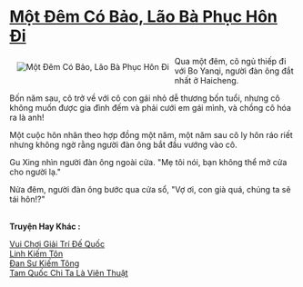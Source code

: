 <a href="https://truyentiki.com/mot-dem-co-bao-lao-ba-phuc-hon-di.31582/" title="Một Đêm Có Bảo, Lão Bà Phục Hôn Đi"><h1>Một Đêm Có Bảo, Lão Bà Phục Hôn Đi</h1></a><div style="display:table"><img align="right" style="float: left; padding: 10px;" src="https://truyentiki.com/a/img/str/src/31582.jpg" alt="Một Đêm Có Bảo, Lão Bà Phục Hôn Đi">Qua một đêm, cô ngủ thiếp đi với Bo Yanqi, người đàn ông đắt nhất ở Haicheng. <p></p> Bốn năm sau, cô trở về với cô con gái nhỏ dễ thương bốn tuổi, nhưng cô không muốn được gia đình đếm và phải cưới em gái mình, và chồng cô hóa ra là anh! <p></p> Một cuộc hôn nhân theo hợp đồng một năm, một năm sau cô ly hôn ráo riết nhưng không ngờ rằng người đàn ông bắt đầu vướng vào cô. <p></p> Gu Xing nhìn người đàn ông ngoài cửa. "Mẹ tôi nói, bạn không thể mở cửa cho người lạ." <p></p> Nửa đêm, người đàn ông bước qua cửa sổ, "Vợ ơi, con già quá, chúng ta sẽ tái hôn!?"</div><p><br><b>Truyện Hay Khác :</b></p><a href="https://truyentiki.com/vui-choi-giai-tri-de-quoc.31581/" alt="Vui Chơi Giải Trí Đế Quốc">Vui Chơi Giải Trí Đế Quốc</a><br/><a href="https://wikitruyen.wordpress.com/2020/06/23/linh-kiem-ton/" alt="Linh Kiếm Tôn">Linh Kiếm Tôn</a><br/><a href="https://github.com/nownovels/truyenhay/tree/master/truyenhay/30753/README.md" alt="Đan Sư Kiếm Tông">Đan Sư Kiếm Tông</a><br/><a href="https://github.com/nownovels/topcv/tree/master/truyenhay/31618/README.md" alt="Tam Quốc Chi Ta Là Viên Thuật">Tam Quốc Chi Ta Là Viên Thuật</a><br/>